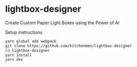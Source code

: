 # lightbox-designer
Create Custom Paper Light Boxes using the Power of AI


Setup instructions
```bash
yarn global add webpack
git clone https://github.com/kitchenmen/lightbox-designer
cd lightbox-designer
yarn install
yarn dev
```
